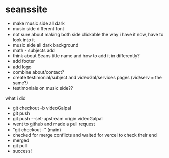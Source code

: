 # seanssite
 - make music side all dark
 - music side different font
 - not sure about making both side clickable the way i have it now, have to look into it
 - music side all dark background
 - math - subjects add
 - think about Seans title name and how to add it in differently?
 - add footer
 - add logo
 - combine about/contact?
 - create testimonial/subject and videoGal/services pages (vid/serv = the same?)
  - testimonials on music side??


  what i did
  - git checkout -b videoGalpal
  - git push
  - git push --set-upstream origin videoGalpal
  - went to github and made a pull request
  - "git checkout -"  (main)
  - checked for merge conflicts and waited for vercel to check their end
  - merged
  - git pull
  - success!
  